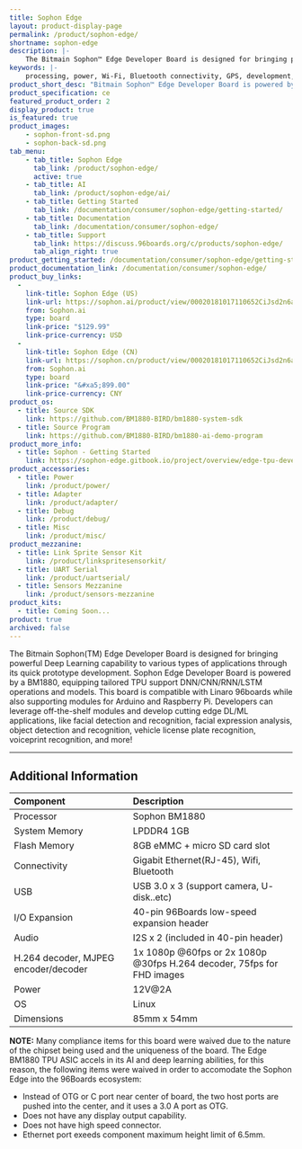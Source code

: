 ```yaml
---
title: Sophon Edge
layout: product-display-page
permalink: /product/sophon-edge/
shortname: sophon-edge
description: |-
    The Bitmain Sophon™ Edge Developer Board is designed for bringing powerful Deep Learning capability to various types of applications through its quick prototype development. Sophon Edge Developer Board is powered by a BM1880, equipping tailored TPU support DNN/CNN/RNN/LSTM operations and models. This board is compatible with Linaro 96boards while also supporting modules for Arduino and Raspberry Pi. Developers can leverage off-the-shelf modules and develop cutting edge DL/ML applications, like facial detection and recognition, facial expression analysis, object detection and recognition, vehicle license plate recognition, voiceprint recognition, and more!
keywords: |-
    processing, power, Wi-Fi, Bluetooth connectivity, GPS, development, board, mid-tier, xilinx, fpga, processor, low cost, Product, Development, Platform, bitmain, sophon, edge, bm1880
product_short_desc: "Bitmain Sophon™ Edge Developer Board is powered by the BM1880"
product_specification: ce
featured_product_order: 2
display_product: true
is_featured: true
product_images:
    - sophon-front-sd.png
    - sophon-back-sd.png
tab_menu:
    - tab_title: Sophon Edge
      tab_link: /product/sophon-edge/
      active: true
    - tab_title: AI
      tab_link: /product/sophon-edge/ai/
    - tab_title: Getting Started
      tab_link: /documentation/consumer/sophon-edge/getting-started/
    - tab_title: Documentation
      tab_link: /documentation/consumer/sophon-edge/
    - tab_title: Support
      tab_link: https://discuss.96boards.org/c/products/sophon-edge/
      tab_align_right: true
product_getting_started: /documentation/consumer/sophon-edge/getting-started/
product_documentation_link: /documentation/consumer/sophon-edge/
product_buy_links:
  -
    link-title: Sophon Edge (US)
    link-url: https://sophon.ai/product/view/00020181017110652CiJsd2n6aOcHr4a/view.html
    from: Sophon.ai
    type: board
    link-price: "$129.99"
    link-price-currency: USD
  -
    link-title: Sophon Edge (CN)
    link-url: https://sophon.cn/product/view/00020181017110652CiJsd2n6aOcHr4a/view.html
    from: Sophon.ai
    type: board
    link-price: "&#xa5;899.00"
    link-price-currency: CNY
product_os:
  - title: Source SDK
    link: https://github.com/BM1880-BIRD/bm1880-system-sdk
  - title: Source Program
    link: https://github.com/BM1880-BIRD/bm1880-ai-demo-program
product_more_info:
  - title: Sophon - Getting Started
    link: https://sophon-edge.gitbook.io/project/overview/edge-tpu-developer-board
product_accessories:
  - title: Power
    link: /product/power/
  - title: Adapter
    link: /product/adapter/
  - title: Debug
    link: /product/debug/
  - title: Misc
    link: /product/misc/
product_mezzanine:
  - title: Link Sprite Sensor Kit
    link: /product/linkspritesensorkit/
  - title: UART Serial
    link: /product/uartserial/
  - title: Sensors Mezzanine
    link: /product/sensors-mezzanine
product_kits:
  - title: Coming Soon...
product: true
archived: false
---
```


The Bitmain Sophon(TM) Edge Developer Board is designed for bringing powerful Deep Learning capability to various types of applications through its quick prototype development. Sophon Edge Developer Board is powered by a BM1880, equipping tailored TPU support DNN/CNN/RNN/LSTM operations and models. This board is compatible with Linaro 96boards while also supporting modules for Arduino and Raspberry Pi. Developers can leverage off-the-shelf modules and develop cutting edge DL/ML applications, like facial detection and recognition, facial expression analysis, object detection and recognition, vehicle license plate recognition, voiceprint recognition, and more!

***

## Additional Information

|   Component          |   Description                                                                                    |
|:---------------------|:-------------------------------------------------------------------------------------------------|
|  Processor           | Sophon BM1880                                                                                    |
| System Memory        | LPDDR4 1GB                                                                                       |
| Flash Memory         | 8GB eMMC + micro SD card slot                                                                    |
| Connectivity         | Gigabit Ethernet(RJ-45), Wifi, Bluetooth                                                         |
| USB                  | USB 3.0 x 3 (support camera, U- disk..etc)                                                       | 
| I/O Expansion        | 40-pin 96Boards low-speed expansion header                                                       |
| Audio                | I2S x 2 (included in 40-pin header)                                                              |
| H.264 decoder, MJPEG encoder/decoder | 1x 1080p @60fps or 2x 1080p @30fps H.264 decoder, 75fps for FHD images           |
| Power                | 12V@2A                                                                                           |
| OS                   | Linux                                                                                            | 
| Dimensions           | 85mm x 54mm                                                                                      |

**NOTE:** Many compliance items for this board were waived due to the nature of the chipset being used and the uniqueness of the board. The Edge BM1880 TPU ASIC accels in its AI and deep learning abilities, for this reason, the following items were waived in order to accomodate the Sophon Edge into the 96Boards ecosystem:

- Instead of OTG or C port near center of board, the two host ports are pushed into the center, and it uses a 3.0 A port as OTG.
- Does not have any display output capability.
- Does not have high speed connector.
- Ethernet port exeeds component maximum height limit of 6.5mm.
